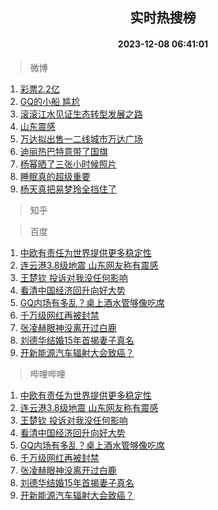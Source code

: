 <div align="center"><h2>实时热搜榜</h2><h4>2023-12-08 06:41:01</h4></div>

> 微博  

1. [彩票2.2亿](https://s.weibo.com/weibo?q=%23%E5%BD%A9%E7%A5%A82.2%E4%BA%BF%23&t=31&band_rank=1&Refer=top)<br />
2. [GQ的小船 尴尬](https://s.weibo.com/weibo?q=GQ%E7%9A%84%E5%B0%8F%E8%88%B9%20%E5%B0%B4%E5%B0%AC&t=31&band_rank=2&Refer=top)<br />
3. [滚滚江水见证生态转型发展之路](https://s.weibo.com/weibo?q=%23%E6%BB%9A%E6%BB%9A%E6%B1%9F%E6%B0%B4%E8%A7%81%E8%AF%81%E7%94%9F%E6%80%81%E8%BD%AC%E5%9E%8B%E5%8F%91%E5%B1%95%E4%B9%8B%E8%B7%AF%23&t=31&band_rank=3&Refer=top)<br />
4. [山东震感](https://s.weibo.com/weibo?q=%E5%B1%B1%E4%B8%9C%E9%9C%87%E6%84%9F&t=31&band_rank=4&Refer=top)<br />
5. [万达拟出售一二线城市万达广场](https://s.weibo.com/weibo?q=%23%E4%B8%87%E8%BE%BE%E6%8B%9F%E5%87%BA%E5%94%AE%E4%B8%80%E4%BA%8C%E7%BA%BF%E5%9F%8E%E5%B8%82%E4%B8%87%E8%BE%BE%E5%B9%BF%E5%9C%BA%23&t=31&band_rank=5&Refer=top)<br />
6. [迪丽热巴特意带了国旗](https://s.weibo.com/weibo?q=%23%E8%BF%AA%E4%B8%BD%E7%83%AD%E5%B7%B4%E7%89%B9%E6%84%8F%E5%B8%A6%E4%BA%86%E5%9B%BD%E6%97%97%23&t=31&band_rank=6&Refer=top)<br />
7. [杨幂晒了三张小时候照片](https://s.weibo.com/weibo?q=%23%E6%9D%A8%E5%B9%82%E6%99%92%E4%BA%86%E4%B8%89%E5%BC%A0%E5%B0%8F%E6%97%B6%E5%80%99%E7%85%A7%E7%89%87%23&t=31&band_rank=7&Refer=top)<br />
8. [睡眠真的超级重要](https://s.weibo.com/weibo?q=%E7%9D%A1%E7%9C%A0%E7%9C%9F%E7%9A%84%E8%B6%85%E7%BA%A7%E9%87%8D%E8%A6%81&t=31&band_rank=8&Refer=top)<br />
9. [杨天真把易梦玲全挡住了](https://s.weibo.com/weibo?q=%E6%9D%A8%E5%A4%A9%E7%9C%9F%E6%8A%8A%E6%98%93%E6%A2%A6%E7%8E%B2%E5%85%A8%E6%8C%A1%E4%BD%8F%E4%BA%86&t=31&band_rank=9&Refer=top)<br />

> 知乎  


> 百度  

1. [中欧有责任为世界提供更多稳定性](https://www.baidu.com/s?wd=%E4%B8%AD%E6%AC%A7%E6%9C%89%E8%B4%A3%E4%BB%BB%E4%B8%BA%E4%B8%96%E7%95%8C%E6%8F%90%E4%BE%9B%E6%9B%B4%E5%A4%9A%E7%A8%B3%E5%AE%9A%E6%80%A7&sa=fyb_news&rsv_dl=fyb_news)<br />
2. [连云港3.8级地震 山东网友称有震感](https://www.baidu.com/s?wd=%E8%BF%9E%E4%BA%91%E6%B8%AF3.8%E7%BA%A7%E5%9C%B0%E9%9C%87+%E5%B1%B1%E4%B8%9C%E7%BD%91%E5%8F%8B%E7%A7%B0%E6%9C%89%E9%9C%87%E6%84%9F&sa=fyb_news&rsv_dl=fyb_news)<br />
3. [王楚钦 投诉对我没任何影响](https://www.baidu.com/s?wd=%E7%8E%8B%E6%A5%9A%E9%92%A6+%E6%8A%95%E8%AF%89%E5%AF%B9%E6%88%91%E6%B2%A1%E4%BB%BB%E4%BD%95%E5%BD%B1%E5%93%8D&sa=fyb_news&rsv_dl=fyb_news)<br />
4. [看清中国经济回升向好大势](https://www.baidu.com/s?wd=%E7%9C%8B%E6%B8%85%E4%B8%AD%E5%9B%BD%E7%BB%8F%E6%B5%8E%E5%9B%9E%E5%8D%87%E5%90%91%E5%A5%BD%E5%A4%A7%E5%8A%BF&sa=fyb_news&rsv_dl=fyb_news)<br />
5. [GQ内场有多乱？桌上酒水管够像吃席](https://www.baidu.com/s?wd=GQ%E5%86%85%E5%9C%BA%E6%9C%89%E5%A4%9A%E4%B9%B1%EF%BC%9F%E6%A1%8C%E4%B8%8A%E9%85%92%E6%B0%B4%E7%AE%A1%E5%A4%9F%E5%83%8F%E5%90%83%E5%B8%AD&sa=fyb_news&rsv_dl=fyb_news)<br />
6. [千万级网红再被封禁](https://www.baidu.com/s?wd=%E5%8D%83%E4%B8%87%E7%BA%A7%E7%BD%91%E7%BA%A2%E5%86%8D%E8%A2%AB%E5%B0%81%E7%A6%81&sa=fyb_news&rsv_dl=fyb_news)<br />
7. [张凌赫眼神没离开过白鹿](https://www.baidu.com/s?wd=%E5%BC%A0%E5%87%8C%E8%B5%AB%E7%9C%BC%E7%A5%9E%E6%B2%A1%E7%A6%BB%E5%BC%80%E8%BF%87%E7%99%BD%E9%B9%BF&sa=fyb_news&rsv_dl=fyb_news)<br />
8. [刘德华结婚15年首揭妻子真名](https://www.baidu.com/s?wd=%E5%88%98%E5%BE%B7%E5%8D%8E%E7%BB%93%E5%A9%9A15%E5%B9%B4%E9%A6%96%E6%8F%AD%E5%A6%BB%E5%AD%90%E7%9C%9F%E5%90%8D&sa=fyb_news&rsv_dl=fyb_news)<br />
9. [开新能源汽车辐射大会致癌？](https://www.baidu.com/s?wd=%E5%BC%80%E6%96%B0%E8%83%BD%E6%BA%90%E6%B1%BD%E8%BD%A6%E8%BE%90%E5%B0%84%E5%A4%A7%E4%BC%9A%E8%87%B4%E7%99%8C%EF%BC%9F&sa=fyb_news&rsv_dl=fyb_news)<br />

> 哔哩哔哩  

1. [中欧有责任为世界提供更多稳定性](https://www.baidu.com/s?wd=%E4%B8%AD%E6%AC%A7%E6%9C%89%E8%B4%A3%E4%BB%BB%E4%B8%BA%E4%B8%96%E7%95%8C%E6%8F%90%E4%BE%9B%E6%9B%B4%E5%A4%9A%E7%A8%B3%E5%AE%9A%E6%80%A7&sa=fyb_news&rsv_dl=fyb_news)<br />
2. [连云港3.8级地震 山东网友称有震感](https://www.baidu.com/s?wd=%E8%BF%9E%E4%BA%91%E6%B8%AF3.8%E7%BA%A7%E5%9C%B0%E9%9C%87+%E5%B1%B1%E4%B8%9C%E7%BD%91%E5%8F%8B%E7%A7%B0%E6%9C%89%E9%9C%87%E6%84%9F&sa=fyb_news&rsv_dl=fyb_news)<br />
3. [王楚钦 投诉对我没任何影响](https://www.baidu.com/s?wd=%E7%8E%8B%E6%A5%9A%E9%92%A6+%E6%8A%95%E8%AF%89%E5%AF%B9%E6%88%91%E6%B2%A1%E4%BB%BB%E4%BD%95%E5%BD%B1%E5%93%8D&sa=fyb_news&rsv_dl=fyb_news)<br />
4. [看清中国经济回升向好大势](https://www.baidu.com/s?wd=%E7%9C%8B%E6%B8%85%E4%B8%AD%E5%9B%BD%E7%BB%8F%E6%B5%8E%E5%9B%9E%E5%8D%87%E5%90%91%E5%A5%BD%E5%A4%A7%E5%8A%BF&sa=fyb_news&rsv_dl=fyb_news)<br />
5. [GQ内场有多乱？桌上酒水管够像吃席](https://www.baidu.com/s?wd=GQ%E5%86%85%E5%9C%BA%E6%9C%89%E5%A4%9A%E4%B9%B1%EF%BC%9F%E6%A1%8C%E4%B8%8A%E9%85%92%E6%B0%B4%E7%AE%A1%E5%A4%9F%E5%83%8F%E5%90%83%E5%B8%AD&sa=fyb_news&rsv_dl=fyb_news)<br />
6. [千万级网红再被封禁](https://www.baidu.com/s?wd=%E5%8D%83%E4%B8%87%E7%BA%A7%E7%BD%91%E7%BA%A2%E5%86%8D%E8%A2%AB%E5%B0%81%E7%A6%81&sa=fyb_news&rsv_dl=fyb_news)<br />
7. [张凌赫眼神没离开过白鹿](https://www.baidu.com/s?wd=%E5%BC%A0%E5%87%8C%E8%B5%AB%E7%9C%BC%E7%A5%9E%E6%B2%A1%E7%A6%BB%E5%BC%80%E8%BF%87%E7%99%BD%E9%B9%BF&sa=fyb_news&rsv_dl=fyb_news)<br />
8. [刘德华结婚15年首揭妻子真名](https://www.baidu.com/s?wd=%E5%88%98%E5%BE%B7%E5%8D%8E%E7%BB%93%E5%A9%9A15%E5%B9%B4%E9%A6%96%E6%8F%AD%E5%A6%BB%E5%AD%90%E7%9C%9F%E5%90%8D&sa=fyb_news&rsv_dl=fyb_news)<br />
9. [开新能源汽车辐射大会致癌？](https://www.baidu.com/s?wd=%E5%BC%80%E6%96%B0%E8%83%BD%E6%BA%90%E6%B1%BD%E8%BD%A6%E8%BE%90%E5%B0%84%E5%A4%A7%E4%BC%9A%E8%87%B4%E7%99%8C%EF%BC%9F&sa=fyb_news&rsv_dl=fyb_news)<br />
